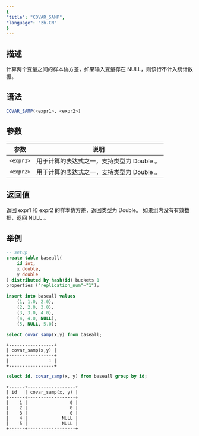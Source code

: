 ```yaml
---
{
"title": "COVAR_SAMP",
"language": "zh-CN"
}
---
```


## 描述

计算两个变量之间的样本协方差，如果输入变量存在 NULL，则该行不计入统计数据。

## 语法

```sql
COVAR_SAMP(<expr1>, <expr2>)
```

## 参数

| 参数 | 说明 |
| -- | -- |
| `<expr1>` | 用于计算的表达式之一，支持类型为 Double 。 |
| `<expr2>` | 用于计算的表达式之一，支持类型为 Double 。 |

## 返回值

返回 expr1 和 expr2 的样本协方差，返回类型为 Double。
如果组内没有有效数据，返回 NULL 。

## 举例

```sql
-- setup
create table baseall(
    id int,
    x double,
    y double
) distributed by hash(id) buckets 1
properties ("replication_num"="1");

insert into baseall values
    (1, 1.0, 2.0),
    (2, 2.0, 3.0),
    (3, 3.0, 4.0),
    (4, 4.0, NULL),
    (5, NULL, 5.0);
```

```sql
select covar_samp(x,y) from baseall;
```

```text
+-----------------+
| covar_samp(x,y) |
+-----------------+
|               1 |
+-----------------+
```

```sql
select id, covar_samp(x, y) from baseall group by id;
```

```text
+------+------------------+
| id   | covar_samp(x, y) |
+------+------------------+
|    1 |                0 |
|    2 |                0 |
|    3 |                0 |
|    4 |             NULL |
|    5 |             NULL |
+------+------------------+
```
